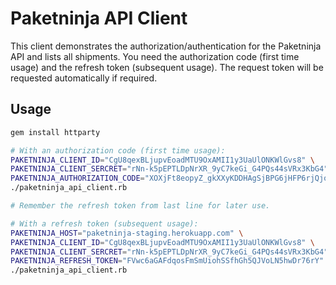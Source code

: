 # Paketninja API Client

This client demonstrates the authorization/authentication for the Paketninja API and lists all shipments.
You need the authorization code (first time usage) and the refresh token (subsequent usage). The request token will be
requested automatically if required.

## Usage

```bash
gem install httparty

# With an authorization code (first time usage):
PAKETNINJA_CLIENT_ID="CgU8qexBLjupvEoadMTU9OxAMII1y3UaUlONKWlGvs8" \
PAKETNINJA_CLIENT_SERCRET="rNn-k5pEPTLDpNrXR_9yC7keGi_G4PQs44sVRx3KbG4" \
PAKETNINJA_AUTHORIZATION_CODE="XOXjFt8eopyZ_gkXXyKDDHAgSjBPG6jHFP6rjQjoi08" \
./paketninja_api_client.rb

# Remember the refresh token from last line for later use.

# With a refresh token (subsequent usage):
PAKETNINJA_HOST="paketninja-staging.herokuapp.com" \
PAKETNINJA_CLIENT_ID="CgU8qexBLjupvEoadMTU9OxAMII1y3UaUlONKWlGvs8" \
PAKETNINJA_CLIENT_SERCRET="rNn-k5pEPTLDpNrXR_9yC7keGi_G4PQs44sVRx3KbG4" \
PAKETNINJA_REFRESH_TOKEN="FVwc6aGAFdqosFmSmUiohSSfhGh5QJVoLN5hwDr76rY" \
./paketninja_api_client.rb
```
